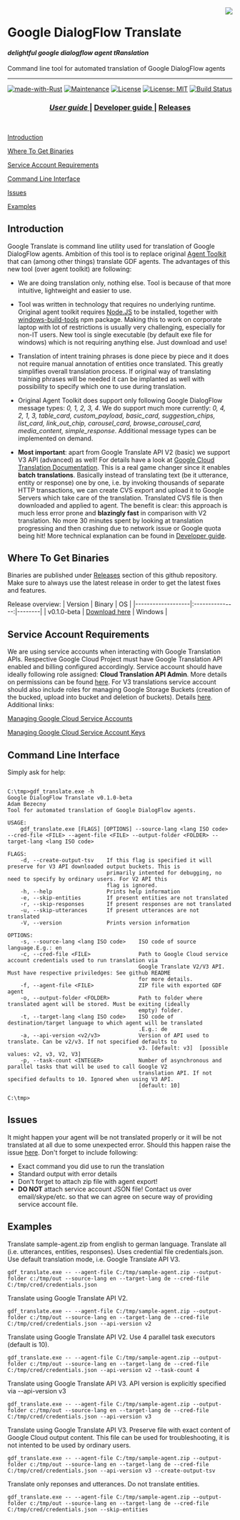 <img src="./examples/docs/img/rust-logo.png" align="right" />

# Google DialogFlow Translate

#### *delightful google dialogflow agent tRanslation*

Command line tool for automated translation of Google DialogFlow agents

---
[![made-with-Rust](https://img.shields.io/badge/Made%20with-Rust-1f425f.svg)](https://www.rust-lang.org/)
[![Maintenance](https://img.shields.io/badge/Maintained%3F-yes-green.svg)](../../graphs/commit-activity)
[![License](https://img.shields.io/badge/License-Apache-blue.svg)](LICENSE-APACHE)
[![License: MIT](https://img.shields.io/badge/License-MIT-yellow.svg)](LICENSE-MIT)
[![Build Status](https://travis-ci.org/jabber-tools/gdf_translate.svg?branch=master)](https://travis-ci.org/jabber-tools/gdf_translate)

<div align="center">
  <h3>
    <a href="README.md">
      <i>User guide</i>
    </a>
    <span> | </span>
    <a href="README-devnotes.md">
      Developer guide
    </a>
    <span> | </span>
    <a href="../../releases">
      Releases
    </a>
  </h3>
</div>

<br/>

[Introduction](#introduction)

[Where To Get Binaries](#where-to-get-binaries)

[Service Account Requirements](#service-account-requirements)

[Command Line Interface](#command-line-interface)

[Issues](#issues)

[Examples](#examples)


## Introduction
Google Translate is command line utility used for translation of Google DialogFlow agents. Ambition of this tool is to replace original [Agent Toolkit](https://git.dhl.com/VA-Platform-2175/va-dialogflow-agent-toolkit) that can (among other things) translate GDF agents. The advantages of this new tool (over agent toolkit) are following:

*	We are doing translation only, nothing else. Tool is because of that more intuitive, lightweight and easier to use.
*	Tool was written in technology that requires no underlying runtime. Original agent toolkit requires [Node.JS](https://nodejs.org/en/) to be installed, together with [windows-build-tools](https://www.npmjs.com/package/windows-build-tools) npm package. Making this to work on corporate laptop with lot of restrictions is usually very challenging, especially for non-IT users. New tool is single executable (by default exe file for windows) which is not requiring anything else. Just download and use!
*	Translation of intent training phrases is done piece by piece and it does not require manual annotation of entities once translated. This greatly simplifies overall translation process. If original way of translating training phrases will be needed it can be implanted as well with possibility to specify which one to use during translation.
* Original Agent Toolkit does support only following Google DialogFlow message types: <i>0, 1, 2, 3, 4</i>. We do support much more currently: <i>0, 4, 2, 1, 3, table_card, custom_payload, basic_card, suggestion_chips, list_card, link_out_chip, carousel_card, browse_carousel_card, media_content, simple_response</i>. Additional message types can be implemented on demand.

*	<b>Most important</b>: apart from Google Translate API V2 (basic) we support V3 API (advanced) as well! For details have a look at [Google Cloud Translation Documentation](https://cloud.google.com/translate/docs/editions). This is a real game changer since it enables <b>batch translations</b>. Basically instead of translating text (be it utterance, entity or response) one by one, i.e. by invoking thousands of separate HTTP transactions, we can create CVS export and upload it to Google Servers which take care of the translation. Translated CVS file is then downloaded and applied to agent. The benefit is clear: this approach is much less error prone and <b>blazingly fast</b> in comparison with V2 translation. No more 30 minutes spent by looking at translation progressing and then crashing due to network issue or Google quota being hit! More technical explanation can be found in [Developer guide](https://github.com/jabber-tools/gdf_translate/blob/master/README-devnotes.md).


## Where To Get Binaries
Binaries are published under [Releases](https://github.com/jabber-tools/gdf_translate/releases) section of this github repository. Make sure to always use the latest release in order to get the latest fixes and features.

Release overview:
| Version           | Binary          | OS     |
|-------------------|:---------------:|--------|
| v0.1.0-beta       | [Download here](https://github.com/jabber-tools/gdf_translate/releases/download/v0.1.0-beta/gdf_translate_v0.1.0-beta.zip) | Windows |

## Service Account Requirements
We are using service accounts when interacting with Google Translation APIs. Respective Google Cloud Project must have Google Translation API enabled and billing configured accordingly. Service account should have ideally following role assigned: <b>Cloud Translation API Admin</b>. More details on permissions can be found [here](https://cloud.google.com/translate/docs/intro-to-v3#iam). For V3 translations service account should also include roles for managing Google Storage Buckets (creation of the bucked, upload into bucket and deletion of buckets). Details [here](https://cloud.google.com/storage/docs/access-control/iam-roles). Additional links:

[Managing Google Cloud Service Accounts](https://cloud.google.com/iam/docs/creating-managing-service-accounts)

[Managing Google Cloud Service Account Keys](https://cloud.google.com/iam/docs/creating-managing-service-account-keys)

## Command Line Interface
Simply ask for help:
```

C:\tmp>gdf_translate.exe -h
Google DialogFlow Translate v0.1.0-beta
Adam Bezecny
Tool for automated translation of Google DialogFlow agents.

USAGE:
    gdf_translate.exe [FLAGS] [OPTIONS] --source-lang <lang ISO code> --cred-file <FILE> --agent-file <FILE> --output-folder <FOLDER> --target-lang <lang ISO code>

FLAGS:
    -d, --create-output-tsv    If this flag is specified it will preserve for V3 API downloaded output buckets. This is
                               primarily intented for debugging, no need to specify by ordinary users. For V2 API this
                               flag is ignored.
    -h, --help                 Prints help information
    -e, --skip-entities        If present entities are not translated
    -r, --skip-responses       If present responses are not translated
    -u, --skip-utterances      If present utterances are not translated
    -V, --version              Prints version information

OPTIONS:
    -s, --source-lang <lang ISO code>    ISO code of source language.E.g.: en
    -c, --cred-file <FILE>               Path to Google Cloud service account credentials used to run translation via
                                         Google Translate V2/V3 API. Must have respective priviledges: See github README
                                         for more details.
    -f, --agent-file <FILE>              ZIP file with exported GDF agent
    -o, --output-folder <FOLDER>         Path to folder where translated agent will be stored. Must be exiting (ideally
                                         empty) folder.
    -t, --target-lang <lang ISO code>    ISO code of destination/target language to which agent will be translated
                                         .E.g.: de
    -a, --api-version <v2/v3>            Version of API used to translate. Can be v2/v3. If not specified defaults to
                                         v3. [default: v3]  [possible values: v2, v3, V2, V3]
    -p, --task-count <INTEGER>           Number of asynchronous and parallel tasks that will be used to call Google V2
                                         translation API. If not specified defaults to 10. Ignored when using V3 API.
                                         [default: 10]

C:\tmp>

```

## Issues
It might happen your agent will be not translated properly or it will be not translated at all due to some unexpected error. Should this happen raise the issue [here](https://github.com/jabber-tools/gdf_translate/issues). Don't forget to include following:
* Exact command you did use to run the translation
* Standard output with error details
* Don't forget to attach zip file with agent export!
* <b>DO NOT</b> attach service account JSON file! Contact us over email/skype/etc. so that we can agree on secure way of providing service account file.

## Examples

Translate sample-agent.zip from english to german language. Translate all (i.e. utterances, entities, responses). Uses credential file credentials.json. Use default translation mode, i.e. Google Translate API V3.
```
gdf_translate.exe -- --agent-file C:/tmp/sample-agent.zip --output-folder c:/tmp/out --source-lang en --target-lang de --cred-file C:/tmp/cred/credentials.json
```

Translate using Google Translate API V2.
```
gdf_translate.exe -- --agent-file C:/tmp/sample-agent.zip --output-folder c:/tmp/out --source-lang en --target-lang de --cred-file C:/tmp/cred/credentials.json --api-version v2
```

Translate using Google Translate API V2. Use 4 parallel task executors (default is 10).
```
gdf_translate.exe -- --agent-file C:/tmp/sample-agent.zip --output-folder c:/tmp/out --source-lang en --target-lang de --cred-file C:/tmp/cred/credentials.json --api-version v2 --task-count 4
```

Translate using Google Translate API V3. API version is explicitly specified via --api-version v3
```
gdf_translate.exe -- --agent-file C:/tmp/sample-agent.zip --output-folder c:/tmp/out --source-lang en --target-lang de --cred-file C:/tmp/cred/credentials.json --api-version v3
```

Translate using Google Translate API V3. Preserve file with exact content of Google Cloud output content. This file can be used for troubleshooting, it is not intented to be used by ordinary users.
```
gdf_translate.exe -- --agent-file C:/tmp/sample-agent.zip --output-folder c:/tmp/out --source-lang en --target-lang de --cred-file C:/tmp/cred/credentials.json --api-version v3 --create-output-tsv
```

Translate only reponses and utterances. Do not translate entities.
```
gdf_translate.exe -- --agent-file C:/tmp/sample-agent.zip --output-folder c:/tmp/out --source-lang en --target-lang de --cred-file C:/tmp/cred/credentials.json --skip-entities
```

